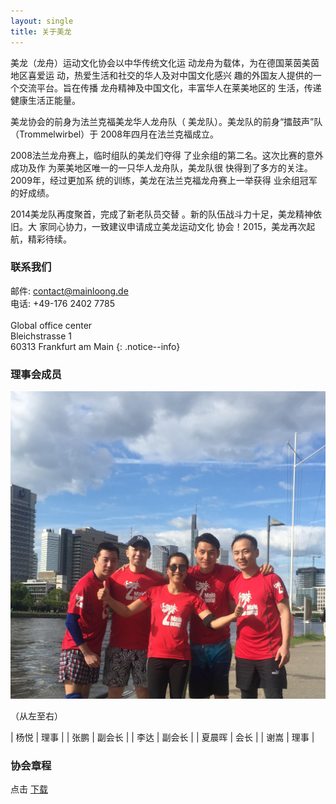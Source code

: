 ```yaml
---
layout: single
title: 关于美龙
---
```



美龙（龙舟）运动文化协会以中华传统文化运
动龙舟为载体，为在德国莱茵美茵地区喜爱运
动，热爱生活和社交的华人及对中国文化感兴
趣的外国友人提供的一个交流平台。旨在传播
龙舟精神及中国文化，丰富华人在莱美地区的
生活，传递健康生活正能量。

美龙协会的前身为法兰克福美龙华人龙舟队（
美龙队）。美龙队的前身“擂鼓声”队
（Trommelwirbel）于 2008年四月在法兰克福成立。


2008法兰龙舟赛上，临时组队的美龙们夺得
了业余组的第二名。这次比赛的意外成功及作
为莱美地区唯一的一只华人龙舟队，美龙队很
快得到了多方的关注。2009年，经过更加系
统的训练，美龙在法兰克福龙舟赛上一举获得
业余组冠军的好成绩。


2014美龙队再度聚首，完成了新老队员交替
。新的队伍战斗力十足，美龙精神依旧。大
家同心协力，一致建议申请成立美龙运动文化
协会！2015，美龙再次起航，精彩待续。

### 联系我们

 邮件: contact@mainloong.de <br>
 电话: +49-176 2402 7785 <br>
 <br> 
 Global office center <br>
 Bleichstrasse 1 <br>
 60313 Frankfurt am Main
{: .notice--info}

### 理事会成员

![image](/assets/images/counsil.png)


（从左至右）	 

| 杨悦   | 理事       |
| 张鹏   | 	副会长 |
| 李达   | 	副会长 |
| 夏晨晖 | 	会长   |
| 谢嵩   | 	理事   |

### 协会章程

点击 [下载](/assets/files/vereinssatzung.pdf)

